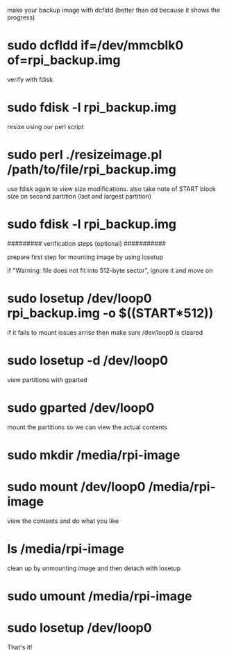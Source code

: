 make your backup image with dcfldd (better than dd because it shows the progress)

# sudo dcfldd if=/dev/mmcblk0 of=rpi_backup.img

verify with fdisk

# sudo fdisk -l rpi_backup.img

resize using our perl script

# sudo perl ./resizeimage.pl /path/to/file/rpi_backup.img

use fdisk again to view size modifications. also take note of START block size on second partition (last and largest partition)

# sudo fdisk -l rpi_backup.img

######### verification steps (optional) ###########

prepare first step for mounting image by using losetup

if "Warning: file does not fit into 512-byte sector", ignore it and move on

# sudo losetup /dev/loop0 rpi_backup.img -o $((START*512))

if it fails to mount issues arrise then make sure /dev/loop0 is cleared

# sudo losetup -d /dev/loop0

view partitions with gparted 

# sudo gparted /dev/loop0

mount the partitions so we can view the actual contents

# sudo mkdir /media/rpi-image

# sudo mount /dev/loop0 /media/rpi-image

view the contents and do what you like

# ls /media/rpi-image

clean up by unmounting image and then detach with losetup

# sudo umount /media/rpi-image

# sudo losetup /dev/loop0

That's it!

